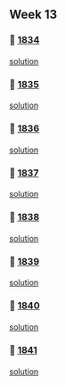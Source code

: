 ## Week 13
### 👀 [1834](https://leetcode.com/problemset/all/?search=1834&page=1)
####
[solution]()
####
### 👀 [1835](https://leetcode.com/problemset/all/?search=1835&page=1)
####
[solution]()
####
### 👀 [1836](https://leetcode.com/problemset/all/?search=1836&page=1)
####
[solution]()
####
### 👀 [1837](https://leetcode.com/problemset/all/?search=1837&page=1)
####
[solution]()
####
### 👀 [1838](https://leetcode.com/problemset/all/?search=1838&page=1)
####
[solution]()
####
### 👀 [1839](https://leetcode.com/problemset/all/?search=1839&page=1)
####
[solution]()
####
### 👀 [1840](https://leetcode.com/problemset/all/?search=1840&page=1)
####
[solution]()
####
### 👀 [1841](https://leetcode.com/problemset/all/?search=1841&page=1)
####
[solution]()
####
